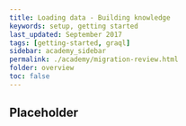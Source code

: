 ```yaml
---
title: Loading data - Building knowledge
keywords: setup, getting started
last_updated: September 2017
tags: [getting-started, graql]
sidebar: academy_sidebar
permalink: ./academy/migration-review.html
folder: overview
toc: false
---
```


## Placeholder
